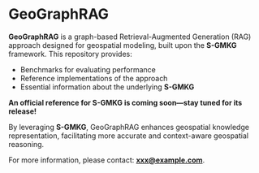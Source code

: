 # GeoGraphRAG

**GeoGraphRAG** is a graph-based Retrieval-Augmented Generation (RAG) approach designed for geospatial modeling, built upon the **S-GMKG** framework. This repository provides:

- Benchmarks for evaluating performance
- Reference implementations of the approach
- Essential information about the underlying **S-GMKG**

**An official reference for S-GMKG is coming soon—stay tuned for its release!**

By leveraging **S-GMKG**, GeoGraphRAG enhances geospatial knowledge representation, facilitating more accurate and context-aware geospatial reasoning.

For more information, please contact: **xxx@example.com**.
